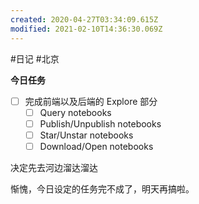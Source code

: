 ```yaml
---
created: 2020-04-27T03:34:09.615Z
modified: 2021-02-10T14:36:30.069Z
---
```

#日记 #北京

**今日任务**
* [ ] 完成前端以及后端的 Explore 部分
  * [ ] Query notebooks
  * [ ] Publish/Unpublish notebooks
  * [ ] Star/Unstar notebooks
  * [ ] Download/Open notebooks

<!-- @timer "date":"Mon Apr 27 2020 11:35:07 GMT+0800 (China Standard Time)" -->
决定先去河边溜达溜达

<!-- @timer "date":"Mon Apr 27 2020 22:10:58 GMT+0800 (China Standard Time)" -->
惭愧，今日设定的任务完不成了，明天再搞啦。